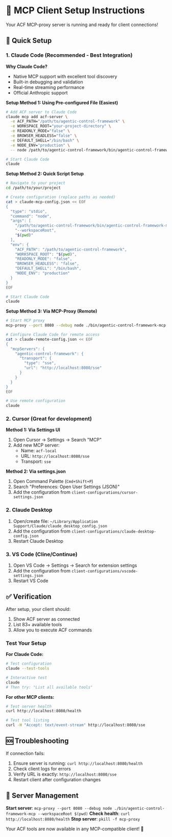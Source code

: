 # 🔧 MCP Client Setup Instructions

Your ACF MCP-proxy server is running and ready for client connections!

## 🚀 Quick Setup

### 1. **Claude Code** (Recommended - Best Integration)

**Why Claude Code?**
- Native MCP support with excellent tool discovery
- Built-in debugging and validation
- Real-time streaming performance
- Official Anthropic support

**Setup Method 1: Using Pre-configured File (Easiest)**
```bash
# Add ACF server to Claude Code
claude mcp add acf-server \
  -e ACF_PATH="/path/to/agentic-control-framework" \
  -e WORKSPACE_ROOT="your-project-directory" \
  -e READONLY_MODE="false" \
  -e BROWSER_HEADLESS="false" \
  -e DEFAULT_SHELL="/bin/bash" \
  -e NODE_ENV="production" \
  -- node /path/to/agentic-control-framework/bin/agentic-control-framework-mcp --workspaceRoot "your-project-directory"

# Start Claude Code
claude
```

**Setup Method 2: Quick Script Setup**
```bash
# Navigate to your project
cd /path/to/your/project

# Create configuration (replace paths as needed)
cat > claude-mcp-config.json << EOF
{
  "type": "stdio",
  "command": "node",
  "args": [
    "/path/to/agentic-control-framework/bin/agentic-control-framework-mcp",
    "--workspaceRoot",
    "$(pwd)"
  ],
  "env": {
    "ACF_PATH": "/path/to/agentic-control-framework",
    "WORKSPACE_ROOT": "$(pwd)",
    "READONLY_MODE": "false",
    "BROWSER_HEADLESS": "false",
    "DEFAULT_SHELL": "/bin/bash",
    "NODE_ENV": "production"
  }
}
EOF

# Start Claude Code
claude
```

**Setup Method 3: Via MCP-Proxy (Remote)**
```bash
# Start MCP proxy
mcp-proxy --port 8080 --debug node ./bin/agentic-control-framework-mcp --workspaceRoot $(pwd)

# Configure Claude Code for remote access
cat > claude-remote-config.json << EOF
{
  "mcpServers": {
    "agentic-control-framework": {
      "transport": {
        "type": "sse",
        "url": "http://localhost:8080/sse"
      }
    }
  }
}
EOF

# Use remote configuration
claude
```

### 2. **Cursor** (Great for development)

**Method 1: Via Settings UI**
1. Open Cursor → Settings → Search "MCP"
2. Add new MCP server:
   - Name: `acf-local`
   - URL: `http://localhost:8080/sse`
   - Transport: `sse`

**Method 2: Via settings.json**
1. Open Command Palette (`Cmd+Shift+P`)
2. Search "Preferences: Open User Settings (JSON)"
3. Add the configuration from `client-configurations/cursor-settings.json`

### 2. **Claude Desktop**

1. Open/create file: `~/Library/Application Support/Claude/claude_desktop_config.json`
2. Add the configuration from `client-configurations/claude-desktop-config.json`
3. Restart Claude Desktop

### 3. **VS Code (Cline/Continue)**

1. Open VS Code → Settings → Search for extension settings
2. Add the configuration from `client-configurations/vscode-settings.json`
3. Restart VS Code

## ✅ Verification

After setup, your client should:
1. Show ACF server as connected
2. List 83+ available tools
3. Allow you to execute ACF commands

### Test Your Setup

**For Claude Code:**
```bash
# Test configuration
claude --test-tools

# Interactive test
claude
# Then try: "List all available tools"
```

**For other MCP clients:**
```bash
# Test server health
curl http://localhost:8080/health

# Test tool listing
curl -H "Accept: text/event-stream" http://localhost:8080/sse
```

## 🆘 Troubleshooting

If connection fails:
1. Ensure server is running: `curl http://localhost:8080/health`
2. Check client logs for errors
3. Verify URL is exactly: `http://localhost:8080/sse`
4. Restart client after configuration changes

## 🔄 Server Management

**Start server**: `mcp-proxy --port 8080 --debug node ./bin/agentic-control-framework-mcp --workspaceRoot $(pwd)`
**Check health**: `curl http://localhost:8080/health`
**Stop server**: `pkill -f mcp-proxy`

Your ACF tools are now available in any MCP-compatible client! 🎉
